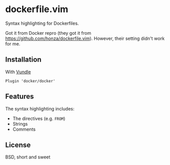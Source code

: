 dockerfile.vim
==============

Syntax highlighting for Dockerfiles.

Got it from Docker repro (they got it from
<https://github.com/honza/dockerfile.vim>). However, their setting didn't work
for me.

Installation
------------

With [Vundle](https://github.com/gmarik/Vundle.vim)
  
    Plugin 'docker/docker'

Features
--------

The syntax highlighting includes:

* The directives (e.g. `FROM`)
* Strings
* Comments

License
-------

BSD, short and sweet
